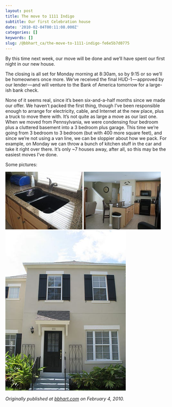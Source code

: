 ```yaml
---
layout: post
title: The move to 1111 Indigo
subtitle: Our first Celebration house
date: '2010-02-04T00:11:08.000Z'
categories: []
keywords: []
slug: /@bbhart_ca/the-move-to-1111-indigo-fe6e5b7d0775
---
```


By this time next week, our move will be done and we’ll have spent our first night in our new house.

The closing is all set for Monday morning at 8:30am, so by 9:15 or so we’ll be homeowners once more. We’ve received the final HUD-1 — approved by our lender — and will venture to the Bank of America tomorrow for a large-ish bank check.

None of it seems real, since it’s been six-and-a-half months since we made our offer. We haven’t packed the first thing, though I’ve been responsible enough to arrange for electricity, cable, and Internet at the new place, plus a truck to move there with. It’s not quite as large a move as our last one. When we moved from Pennsylvania, we were condensing four bedroom plus a cluttered basement into a 3 bedroom plus garage. This time we’re going from 3 bedroom to 3 bedroom (but with 400 more square feet), and since we’re not using a van line, we can be sloppier about how we pack. For example, on Monday we can throw a bunch of kitchen stuff in the car and take it right over there. It’s only ~7 houses away, after all, so this may be the easiest moves I’ve done.

Some pictures:

![](/assets/0__pDWzCZ4pKLJJkB__p.jpg)
![](/assets/0__54TKPk5__bJzV__iwS.jpg)
![](/assets/0__y__YWj5bzg2ZZU__v7.jpg)

_Originally published at_ [_bbhart.com_](https://bbhart.com/the-move-8a72d5841ab5) _on February 4, 2010._
